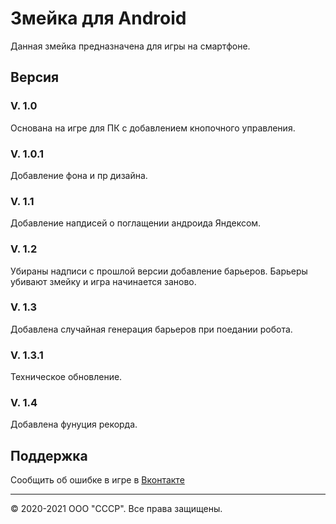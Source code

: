 # Змейка для Android
Данная змейка предназначена для игры на смартфоне.
## Версия
### V. 1.0
Основана на игре для ПК с добавлением кнопочного управления.
### V. 1.0.1 
Добавление фона и пр дизайна.
### V. 1.1 
Добавление напдисей о поглащении андроида Яндексом. 
### V. 1.2
Убираны надписи с прошлой версии добавление барьеров. Барьеры убивают змейку и игра начинается заново.
### V. 1.3 
Добавлена случайная генерация барьеров при поедании робота.
### V. 1.3.1
Техническое обновление.
### V. 1.4
Добавлена фунуция рекорда.
## Поддержка 
Сообщить об ошибке в игре в [Вконтакте](https://vk.me/club198438193)

<hr>

© 2020-2021 ООО "СССР". Все права защищены.
